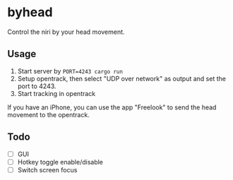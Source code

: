 # byhead

Control the niri by your head movement.

## Usage

1. Start server by `PORT=4243 cargo run`
2. Setup opentrack, then select "UDP over network" as output and set the port to 4243. 
3. Start tracking in opentrack

If you have an iPhone, you can use the app "Freelook" to send the head movement to the opentrack.

## Todo

- [ ] GUI
- [ ] Hotkey toggle enable/disable
- [ ] Switch screen focus